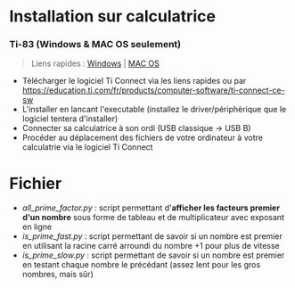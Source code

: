 # Installation sur calculatrice
### Ti-83 (Windows & MAC OS seulement)
 > Liens rapides : [Windows](https://education.ti.com/download/en/ed-tech/13312F7CEC074A2DAFD7EE5646129839/3AECF615777A4BA7A566CA284C5DDEED/TIConnectCE-5.6.0.2082.exe) | [MAC OS](https://education.ti.com/download/en/ed-tech/68CEDD34FDC94622B4DBD173E6A0D8C3/53A0FBD756C04C2A9B67856A0966CD82/TIConnectCE-5.6.0.2082.dmg)
 - Télécharger le logiciel Ti Connect via les liens rapides ou par https://education.ti.com/fr/products/computer-software/ti-connect-ce-sw
 - L'installer en lancant l'executable (installez le driver/périphèrique que le logiciel tentera d'installer)
 - Connecter sa calculatrice à son ordi (USB classique -> USB B)
 - Procéder au déplacement des fichiers de votre ordinateur à votre calculatrie via le logiciel Ti Connect

# Fichier

 - *all_prime_factor.py* : script permettant d'**afficher les facteurs premier d'un nombre** sous forme de tableau et de multiplicateur avec exposant en ligne
- *is_prime_fast.py* : script permettant de savoir si un nombre est premier en utilisant la racine carré arroundi du nombre +1 pour plus de vitesse
- *is_prime_slow.py* : script permettant de savoir si un nombre est premier en testant chaque nombre le précédant (assez lent pour les gros nombres, mais sûr)

